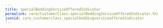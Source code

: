 ```yaml
---
title: specialBeddingServiceOfferedIndicator
permalink: core/CustomerClass.specialBeddingServiceOfferedIndicator.html
jsonid: core_customerclass_specialbeddingserviceofferedindicator
---
```

